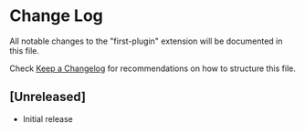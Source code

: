 # Change Log

All notable changes to the "first-plugin" extension will be documented in this file.

Check [Keep a Changelog](http://keepachangelog.com/) for recommendations on how to structure this file.

## [Unreleased]

- Initial release